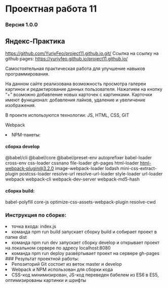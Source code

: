# Проектная работа 11
### Версия 1.0.0
## Яндекс-Практика
<https://github.com/YuriyFeo/project11.github.io.git/>
Ссылка на ссылку на github pages: <https://yuriyfeo.github.io/project11.github.io/>

Самостоятельная практическая работа для улучшение навыков программирования. 

На данном сайте реализована возможность просмотра галереи картинок и редактирование 
данных пользователя. Нажатием на кнопку “+” возможно добавление новых карточек с картинками. 
Карточки имеют функционал: добавления лайков, удаление и увеличение изображения.

В проекте используются технологии: JS, HTML, CSS, GIT

Webpack
<li>
NPM-пакеты:

#### сборка develop
@babel/cli @babel/core @babel/preset-env autoprefixer babel-loader cross-env css-loader cssnano file-loader gh-pages html-loader html-webpack-plugin@3.2.0 image-webpack-loader lodash mini-css-extract-plugin postcss-loader resolve-url resolve-url-loader style-loader url-loader webpack webpack-cli webpack-dev-server webpack-md5-hash

#### сборка build:
babel-polyfill core-js optimize-css-assets-webpack-plugin resolve-cwd
### Инструкция по сборке:
<li>
точка входа: index.js
<li>
команда npm run build запускает сборку build и собирает проект в папке dist
<li>
команда npm run dev запускает сборку develop и открывает проект на локальном сервере по адресу localhost:8080
<li>
команда npm run deploy развёртывает проект на сервере gh-pages
### Результат проектной работы:
<li>
Репозиторий Git состоит из веток master и develop
<li>
Webpack и NPM использован для сборки кода
<li>
CSS-код минимизирован, JS-код переведен бабелем из ES6 в ES5, оптимизированы картинки и шрифты
